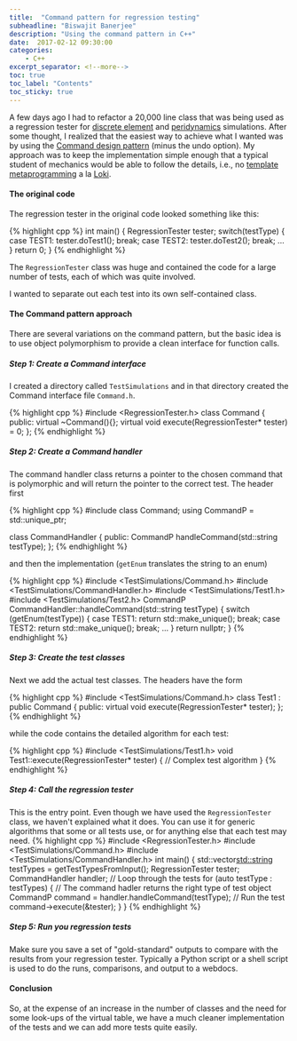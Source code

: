 ```yaml
---
title:  "Command pattern for regression testing"
subheadline: "Biswajit Banerjee"
description: "Using the command pattern in C++"
date:  2017-02-12 09:30:00
categories:
    - C++
excerpt_separator: <!--more-->
toc: true
toc_label: "Contents"
toc_sticky: true
---
```


A few days ago I had to refactor a 20,000 line class that was being used as
a regression tester for [discrete element](https://en.wikipedia.org/wiki/Discrete_element_method)
and [peridynamics](https://en.wikipedia.org/wiki/Peridynamics) simulations.  After some thought, I 
realized that the easiest way to achieve what I wanted was by using the [Command 
design pattern](https://en.wikipedia.org/wiki/Command_pattern) (minus the undo option).
My approach was to keep the implementation simple enough that a typical student of
mechanics would be able to follow the details, i.e., no [template metaprogramming](https://en.wikipedia.org/wiki/Template_metaprogramming) a la [Loki](http://loki-lib.sourceforge.net/index.php?n=Main.HomePage).

<!--more-->

#### The original code ####
The regression tester in the original code looked something like this:

{% highlight cpp %}
    int main() {
      RegressionTester tester;
      switch(testType) {
      case TEST1:
        tester.doTest1();
        break;
      case TEST2:
        tester.doTest2();
        break;
      ...
      }
      return 0;
    }
{% endhighlight %}

The `RegressionTester` class was huge and contained the code for a large number of tests,
each of which was quite involved.

I wanted to separate out each test into its own self-contained class.

#### The Command pattern approach ####
There are several variations on the command pattern, but the basic idea is to 
use object polymorphism to provide a clean interface for function calls.

##### Step 1: Create a Command interface #####
I created a directory called `TestSimulations` and in that directory created the Command interface
file `Command.h`.  

{% highlight cpp %}
#include <RegressionTester.h>
class Command
{
public:
  virtual ~Command(){};
  virtual void execute(RegressionTester* tester) = 0;
};
{% endhighlight %}

##### Step 2: Create a Command handler #####
The command handler class returns a pointer to the chosen command that is polymorphic
and will return the pointer to the correct test. The header first

{% highlight cpp %}
#include <memory>
class Command;
using CommandP = std::unique_ptr<Command>;

class CommandHandler
{
public:
  CommandP handleCommand(std::string testType);
};
{% endhighlight %}

and then the implementation (`getEnum` translates the string to an enum)

{% highlight cpp %}
#include <TestSimulations/Command.h>
#include <TestSimulations/CommandHandler.h>
#include <TestSimulations/Test1.h>
#include <TestSimulations/Test2.h>
CommandP
CommandHandler::handleCommand(std::string testType)
{
  switch (getEnum(testType)) {
  case TEST1: 
    return std::make_unique<Test1>();
    break;
  case TEST2: 
    return std::make_unique<Test2>();
    break;
  ...
  }
  return nullptr;
}
{% endhighlight %}

##### Step 3: Create the test classes #####
Next we add the actual test classes.  The headers have the form

{% highlight cpp %}
#include <TestSimulations/Command.h>
class Test1 : public Command
{
public:
  virtual void execute(RegressionTester* tester);
};
{% endhighlight %}

while the code contains the detailed algorithm for each test:

{% highlight cpp %}
#include <TestSimulations/Test1.h>
void
Test1::execute(RegressionTester* tester)
{
  // Complex test algorithm
}
{% endhighlight %}

##### Step 4: Call the regression tester #####
This is the entry point.  Even though we have used the `RegressionTester`
class, we haven't explained what it does.  You can use it for generic 
algorithms that some or all tests use, or for anything else that each
test may need.
{% highlight cpp %}
#include <RegressionTester.h>
#include <TestSimulations/Command.h>
#include <TestSimulations/CommandHandler.h>
int main() {
  std::vector<std::string> testTypes = getTestTypesFromInput();
  RegressionTester tester;
  CommandHandler handler;
  // Loop through the tests 
  for (auto testType : testTypes) {
    // The command hadler returns the right type of test object
    CommandP command = handler.handleCommand(testType);
    // Run the test
    command->execute(&tester);
  }
}
{% endhighlight %}

##### Step 5: Run you regression tests #####
Make sure you save a set of "gold-standard" outputs to compare with the
results from your regression tester.  Typically a Python script or a shell
script is used to do the runs, comparisons, and output to a webdocs.

#### Conclusion ####
So, at the expense of an increase in the number of classes and the need for
some look-ups of the virtual table, we have a much cleaner implementation
of the tests and we can add more tests quite easily.


